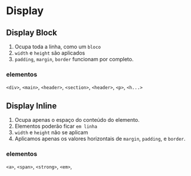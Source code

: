 # Display

## Display Block
1. Ocupa toda a linha, como um `bloco`
2. `width` e `height` são aplicados
3. `padding`, `margin`, `border` funcionam por completo.
### elementos
`<div>`, `<main>`, `<header>`, `<section>`, `<header>`, `<p>`, `<h...>`

## Display Inline
1. Ocupa apenas o espaço do conteúdo do elemento.
2. Elementos poderão ficar `em linha`
3. `width` e `height` não se aplicam
4. Aplicamos apenas os valores horizontais de `margin`, `padding`, e `border`.
### elementos
`<a>`, `<span>`, `<strong>`, `<em>`,